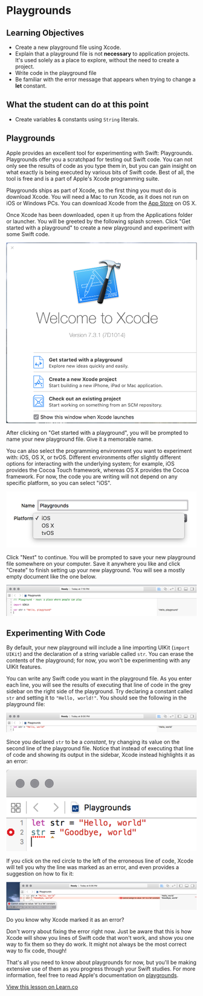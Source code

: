 # Playgrounds

## Learning Objectives

* Create a new playground file using Xcode.
* Explain that a playground file is not **necessary** to application projects. It's used solely as a place to explore, without the need to create a project.
* Write code in the playground file
* Be familiar with the error message that appears when trying to change a **let** constant.

## What the student can do at this point 

* Create variables & constants using `String` literals.

## Playgrounds

Apple provides an excellent tool for experimenting with Swift: Playgrounds. Playgrounds offer you a scratchpad for testing out Swift code. You can not only see the results of code as you type them in, but you can gain insight on what exactly is being executed by various bits of Swift code. Best of all, the tool is free and is a part of Apple's Xcode programming suite.

Playgrounds ships as part of Xcode, so the first thing you must do is download Xcode. You will need a Mac to run Xcode, as it does not run on iOS or Windows PCs. You can download Xcode from the [App Store](https://itunes.apple.com/us/app/xcode/id497799835?mt=12) on OS X.

Once Xcode has been downloaded, open it up from the Applications folder or launcher. You will be greeted by the following splash screen. Click "Get started with a playground" to create a new playground and experiment with some Swift code.

![Get started with a playground](.images/xcode1.png)

After clicking on "Get started with a playground", you will be prompted to name your new playground file. Give it a memorable name.

You can also select the programming environment you want to experiment with: iOS, OS X, or tvOS. Different environments offer slightly different options for interacting with the underlying system; for example, iOS provides the Cocoa Touch framework, whereas OS X provides the Cocoa framework. For now, the code you are writing will not depend on any specific platform, so you can select "iOS".

![Setup your playground](.images/xcode2.png)

Click "Next" to continue. You will be prompted to save your new playground file somewhere on your computer. Save it anywhere you like and click "Create" to finish setting up your new playground. You will see a mostly empty document like the one below.

![Your new playground](.images/xcode3.png)

## Experimenting With Code

By default, your new playground will include a line importing UIKit (`import UIKit`) and the declaration of a string variable called `str`. You can erase the contents of the playground; for now, you won't be experimenting with any UIKit features.

You can write any Swift code you want in the playground file. As you enter each line, you will see the results of executing that line of code in the grey sidebar on the right side of the playground. Try declaring a constant called `str` and setting it to `"Hello, world!"`. You should see the following in the playground file:

![Playground output](.images/xcode4.png)

Since you declared `str` to be a _constant_, try changing its value on the second line of the playground file. Notice that instead of executing that line of code and showing its output in the sidebar, Xcode instead highlights it as an error:

![Playground error highlighting](.images/xcode5.png)

If you click on the red circle to the left of the erroneous line of code, Xcode will tell you why the line was marked as an error, and even provides a suggestion on how to fix it:

![Playground error explanation](.images/xcode6.png)

Do you know why Xcode marked it as an error?

Don't worry about fixing the error right now. Just be aware that this is how Xcode will show you lines of Swift code that won't work, and show you one way to fix them so they do work. It might not always be the most correct way to fix code, though!

That's all you need to know about playgrounds for now, but you'll be making extensive use of them as you progress through your Swift studies. For more information, feel free to read Apple's documentation on [playgrounds](https://developer.apple.com/library/ios/recipes/Playground_Help/Chapters/CreateAndEdit.html#//apple_ref/doc/uid/TP40015166-CH36-SW1).

<a href='https://learn.co/lessons/PlayGrounds' data-visibility='hidden'>View this lesson on Learn.co</a>

